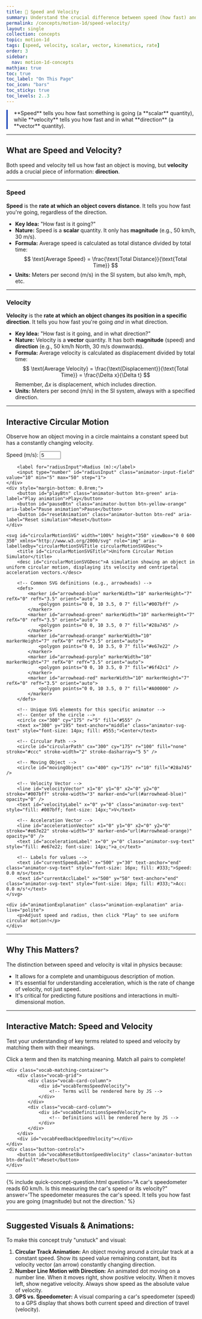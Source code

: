 ```yaml
---
title: 📘 Speed and Velocity
summary: Understand the crucial difference between speed (how fast) and velocity (how fast and in what direction).
permalink: /concepts/motion-1d/speed-velocity/
layout: single
collection: concepts
topic: motion-1d
tags: [speed, velocity, scalar, vector, kinematics, rate]
order: 3
sidebar:
  nav: motion-1d-concepts
mathjax: true
toc: true
toc_label: "On This Page"
toc_icon: "bars"
toc_sticky: true
toc_levels: 2..3
---
```


<p class="lead" markdown="1" style="border-left: 4px solid #2A52BE; padding-left: 1rem;">
**Speed** tells you how fast something is going (a **scalar** quantity), while **velocity** tells you how fast and in what **direction** (a **vector** quantity).
</p>

---

## **What are Speed and Velocity?**

Both speed and velocity tell us how fast an object is moving, but **velocity** adds a crucial piece of information: **direction**.

---

### **Speed**

**Speed** is the **rate at which an object covers distance**. It tells you how fast you're going, regardless of the direction.

* **Key Idea:** "How fast is it going?"
* **Nature:** Speed is a **scalar** quantity. It only has **magnitude** (e.g., 50 km/h, 30 m/s).
* **Formula:** Average speed is calculated as total distance divided by total time:
    $$ \text{Average Speed} = \frac{\text{Total Distance}}{\text{Total Time}} $$
* **Units:** Meters per second (m/s) in the SI system, but also km/h, mph, etc.

---

### **Velocity**

**Velocity** is the **rate at which an object changes its position in a specific direction**. It tells you how fast you're going *and* in what direction.

* **Key Idea:** "How fast is it going, and in what direction?"
* **Nature:** Velocity is a **vector** quantity. It has both **magnitude** (speed) and **direction** (e.g., 50 km/h North, 30 m/s downwards).
* **Formula:** Average velocity is calculated as displacement divided by total time:
    $$ \text{Average Velocity} = \frac{\text{Displacement}}{\text{Total Time}} = \frac{\Delta x}{\Delta t} $$
    Remember, $\Delta x$ is displacement, which includes direction.
* **Units:** Meters per second (m/s) in the SI system, always with a specified direction.

---

## **Interactive Circular Motion**

Observe how an object moving in a circle maintains a constant speed but has a constantly changing velocity.

<div class="animator-container">
    <div class="input-controls">
        <label for="speedInput">Speed (m/s):</label>
        <input type="number" id="speedInput" class="animator-input-field" value="5" min="1" max="20" step="1">

        <label for="radiusInput">Radius (m):</label>
        <input type="number" id="radiusInput" class="animator-input-field" value="10" min="5" max="50" step="1">
    </div>
    <div style="margin-bottom: 0.8rem;">
        <button id="playBtn" class="animator-button btn-green" aria-label="Play animation">Play</button>
        <button id="pauseBtn" class="animator-button btn-yellow-orange" aria-label="Pause animation">Pause</button>
        <button id="resetAnimation" class="animator-button btn-red" aria-label="Reset simulation">Reset</button>
    </div>

    <svg id="circularMotionSVG" width="100%" height="350" viewBox="0 0 600 350" xmlns="http://www.w3.org/2000/svg" role="img" aria-labelledby="circularMotionSVGTitle circularMotionSVGDesc">
        <title id="circularMotionSVGTitle">Uniform Circular Motion Simulator</title>
        <desc id="circularMotionSVGDesc">A simulation showing an object in uniform circular motion, displaying its velocity and centripetal acceleration vectors.</desc>

        <!-- Common SVG definitions (e.g., arrowheads) -->
        <defs>
            <marker id="arrowhead-blue" markerWidth="10" markerHeight="7" refX="0" refY="3.5" orient="auto">
                <polygon points="0 0, 10 3.5, 0 7" fill="#007bff" />
            </marker>
            <marker id="arrowhead-green" markerWidth="10" markerHeight="7" refX="0" refY="3.5" orient="auto">
                <polygon points="0 0, 10 3.5, 0 7" fill="#28a745" />
            </marker>
            <marker id="arrowhead-orange" markerWidth="10" markerHeight="7" refX="0" refY="3.5" orient="auto">
                <polygon points="0 0, 10 3.5, 0 7" fill="#e67e22" />
            </marker>
            <marker id="arrowhead-purple" markerWidth="10" markerHeight="7" refX="0" refY="3.5" orient="auto">
                <polygon points="0 0, 10 3.5, 0 7" fill="#6f42c1" />
            </marker>
            <marker id="arrowhead-red" markerWidth="10" markerHeight="7" refX="0" refY="3.5" orient="auto">
                <polygon points="0 0, 10 3.5, 0 7" fill="#A00000" />
            </marker>
        </defs>

        <!-- Unique SVG elements for this specific animator -->
        <!-- Center of the circle -->
        <circle cx="300" cy="175" r="5" fill="#555" />
        <text x="300" y="195" text-anchor="middle" class="animator-svg-text" style="font-size: 14px; fill: #555;">Center</text>

        <!-- Circular Path -->
        <circle id="circularPath" cx="300" cy="175" r="100" fill="none" stroke="#ccc" stroke-width="2" stroke-dasharray="5 5" />

        <!-- Moving Object -->
        <circle id="movingObject" cx="400" cy="175" r="10" fill="#28a745" />

        <!-- Velocity Vector -->
        <line id="velocityVector" x1="0" y1="0" x2="0" y2="0" stroke="#007bff" stroke-width="3" marker-end="url(#arrowhead-blue)" opacity="0" />
        <text id="velocityLabel" x="0" y="0" class="animator-svg-text" style="fill: #007bff; font-size: 14px;">V</text>

        <!-- Acceleration Vector -->
        <line id="accelerationVector" x1="0" y1="0" x2="0" y2="0" stroke="#e67e22" stroke-width="3" marker-end="url(#arrowhead-orange)" opacity="0" />
        <text id="accelerationLabel" x="0" y="0" class="animator-svg-text" style="fill: #e67e22; font-size: 14px;">a_c</text>

        <!-- Labels for values -->
        <text id="currentSpeedLabel" x="500" y="30" text-anchor="end" class="animator-svg-text" style="font-size: 16px; fill: #333;">Speed: 0.0 m/s</text>
        <text id="currentAcclLabel" x="500" y="50" text-anchor="end" class="animator-svg-text" style="font-size: 16px; fill: #333;">Acc: 0.0 m/s²</text>
    </svg>

    <div id="animationExplanation" class="animation-explanation" aria-live="polite">
        <p>Adjust speed and radius, then click "Play" to see uniform circular motion!</p>
    </div>
</div>

<script src="/assets/js/motion-2d/uniform-circular-motion-animator.js"></script>

---

## **Why This Matters?**

The distinction between speed and velocity is vital in physics because:

* It allows for a complete and unambiguous description of motion.
* It's essential for understanding acceleration, which is the rate of change of velocity, not just speed.
* It's critical for predicting future positions and interactions in multi-dimensional motion.

---

## **Interactive Match: Speed and Velocity**

Test your understanding of key terms related to speed and velocity by matching them with their meanings.

<div class="vocab-matching-interactive-wrapper speed-velocity">
    <div class="animator-explanation">
        <p>Click a term and then its matching meaning. Match all pairs to complete!</p>
    </div>

    <div class="vocab-matching-container">
        <div class="vocab-grid">
            <div class="vocab-card-column">
                <div id="vocabTermsSpeedVelocity">
                    <!-- Terms will be rendered here by JS -->
                </div>
            </div>
            <div class="vocab-card-column">
                <div id="vocabDefinitionsSpeedVelocity">
                    <!-- Definitions will be rendered here by JS -->
                </div>
            </div>
        </div>
        <div id="vocabFeedbackSpeedVelocity"></div>
    </div>
    <div class="button-controls">
        <button id="vocabResetButtonSpeedVelocity" class="animator-button btn-default">Reset</button>
    </div>
</div>

<script src="/assets/js/common/interactive-match-base.js"></script>
<script src="/assets/js/motion-1d/speed-velocity-interactive-match.js"></script>

---

{% include quick-concept-question.html question="A car's speedometer reads 60 km/h. Is this measuring the car's speed or its velocity?" answer='The speedometer measures the car\'s speed. It tells you how fast you are going (magnitude) but not the direction.' %}

---

## **Suggested Visuals & Animations:**

To make this concept truly "unstuck" and visual:

1.  **Circular Track Animation:** An object moving around a circular track at a constant speed. Show its speed value remaining constant, but its velocity vector (an arrow) constantly changing direction.
2.  **Number Line Motion with Direction:** An animated dot moving on a number line. When it moves right, show positive velocity. When it moves left, show negative velocity. Always show speed as the absolute value of velocity.
3.  **GPS vs. Speedometer:** A visual comparing a car's speedometer (speed) to a GPS display that shows both current speed and direction of travel (velocity).